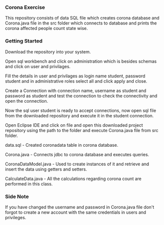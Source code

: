### Corona Exercise

This repository consists of data SQL file which creates corona database and Corona.java file in the src folder which connects to database and prints the corona affected people count state wise.

### Getting Started

Download the repository into your system.

Open sql workbench and click on administration which is besides schemas and click on user and privilages.

Fill the details in user and privilages as login name student, password student and in administrative roles select all and click apply and close.

Create a Connection with connection name, username as student and password as student and test the connection to check the connectivity and open the connection.

Now the sql user student is ready to accept connections, now open sql file from the downloaded repository and execute it in the student connection.

Open Eclipse IDE and click on file and open this downloaded project repository using the path to the folder and execute Corona.java file from src folder.

data.sql - Created coronadata table in corona database.

Corona.java - Connects jdbc to corona database and executes queries.

CoronaDataModel.java - Used to create instances of it and retrieve and insert the data using getters and setters.

CalculateData.java - All the calculations regarding corona count are performed in this class.

### Side Note

If you have changed the username and password in Corona.java file don't forgot to create a new account with the same credentials in users and privileges.
